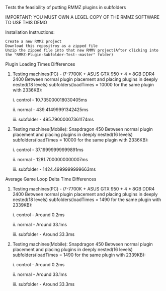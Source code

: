Tests the feasibility of putting RMMZ plugins in subfolders

IMPORTANT: YOU MUST OWN A LEGEL COPY OF THE RMMZ SOFTWARE TO USE THIS DEMO

Installation Instructions:

    Create a new RMMZ project
    Download this repositroy as a zipped file
    Unzip the zipped file into that new RMMV project(After clicking into the "RMMZ-Plugin-Subfolder-Test--master" folder)

Plugin Loading Times Differences

1. Testing machines(PC) - i7-7700K + ASUS GTX 950 + 4 * 8GB DDR4 2400
   Between normal plugin placement and placing plugins in deeply nested(18 levels) subfolders(loadTimes = 10000 for the same plugin with 2336KB):

   i. control - 10.735000018030405ms

   ii. normal - 439.41499991342425ms

   iii. subfolder - 495.79000007361174ms



2. Testing machines(Mobile): Snapdragon 450
   Between normal plugin placement and placing plugins in deeply nested(16 levels) subfolders(loadTimes = 10000 for the same plugin with 2336KB):

   i. control - 37.19999999999891ms

   ii. normal - 1281.7000000000007ms

   iii. subfolder - 1424.4999999999663ms

Average Game Loop Delta Time Differences

1. Testing machines(PC) - i7-7700K + ASUS GTX 950 + 4 * 8GB DDR4 2400
   Between normal plugin placement and placing plugins in deeply nested(18 levels) subfolders(loadTimes = 1490 for the same plugin with 2339KB):

   i. control - Around 0.2ms

   ii. normal - Around 33.1ms

   iii. subfolder - Around 33.3ms

2. Testing machines(Mobile): Snapdragon 450
   Between normal plugin placement and placing plugins in deeply nested(16 levels) subfolders(loadTimes = 1490 for the same plugin with 2339KB):

   i. control - Around 0.2ms

   ii. normal - Around 33.1ms

   iii. subfolder - Around 33.3ms
